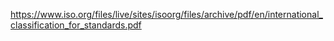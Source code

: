 https://www.iso.org/files/live/sites/isoorg/files/archive/pdf/en/international_classification_for_standards.pdf
